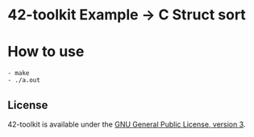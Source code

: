 42-toolkit	Example -> C Struct sort
==========

# How to use

    - make
    - ./a.out

## License

42-toolkit is available under the [GNU General Public License, version 3](LICENSE).
